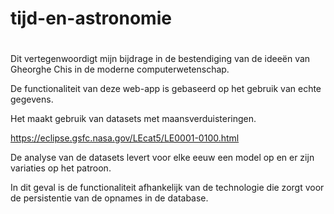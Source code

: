 <h2><h1>tijd-en-astronomie<h1></h2>



Dit vertegenwoordigt mijn bijdrage in de bestendiging van de ideeën van Gheorghe Chis in de moderne computerwetenschap.

De functionaliteit van deze web-app is gebaseerd op het gebruik van echte gegevens.

Het maakt gebruik van datasets met maansverduisteringen.

https://eclipse.gsfc.nasa.gov/LEcat5/LE0001-0100.html

De analyse van de datasets levert voor elke eeuw een model op en er zijn variaties op het patroon.

In dit geval is de functionaliteit afhankelijk van de technologie die zorgt voor de persistentie van de opnames in de database.

